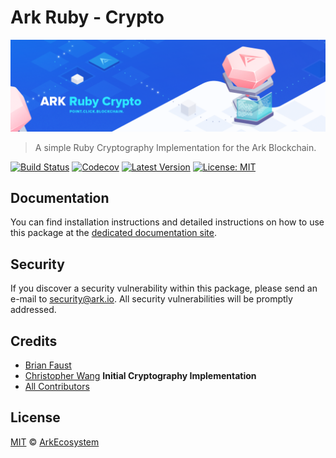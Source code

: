 # Ark Ruby - Crypto

<p align="center">
    <img src="https://github.com/ArkEcosystem/ruby-crypto/blob/master/banner.png" />
</p>

> A simple Ruby Cryptography Implementation for the Ark Blockchain.

[![Build Status](https://badgen.now.sh/travis/ArkEcosystem/ruby-crypto)](https://badgen.now.sh/travis/ArkEcosystem/ruby-crypto)
[![Codecov](https://badgen.now.sh/codecov/c/github/arkecosystem/ruby-crypto)](https://codecov.io/gh/arkecosystem/ruby-crypto)
[![Latest Version](https://badgen.now.sh/github/release/ArkEcosystem/ruby-crypto)](https://github.com/ArkEcosystem/ruby-crypto/releases)
[![License: MIT](https://badgen.now.sh/badge/license/MIT/green)](https://opensource.org/licenses/MIT)

## Documentation

You can find installation instructions and detailed instructions on how to use this package at the [dedicated documentation site](https://docs.ark.io/developers/sdk/cryptography/ruby.html).

## Security

If you discover a security vulnerability within this package, please send an e-mail to security@ark.io. All security vulnerabilities will be promptly addressed.

## Credits

- [Brian Faust](https://github.com/faustbrian)
- [Christopher Wang](https://github.com/christopherjwang) **Initial Cryptography Implementation**
- [All Contributors](../../../../contributors)

## License

[MIT](LICENSE) © [ArkEcosystem](https://ark.io)
